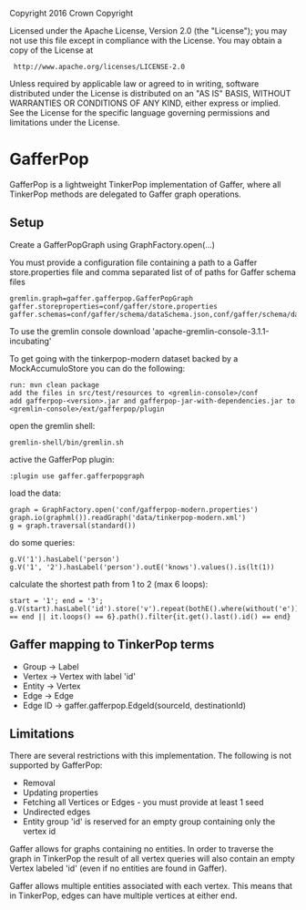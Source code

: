   Copyright 2016 Crown Copyright

  Licensed under the Apache License, Version 2.0 (the "License");
  you may not use this file except in compliance with the License.
  You may obtain a copy of the License at

     http://www.apache.org/licenses/LICENSE-2.0

  Unless required by applicable law or agreed to in writing, software
  distributed under the License is distributed on an "AS IS" BASIS,
  WITHOUT WARRANTIES OR CONDITIONS OF ANY KIND, either express or implied.
  See the License for the specific language governing permissions and
  limitations under the License.


GafferPop
======

GafferPop is a lightweight TinkerPop implementation of Gaffer, where all TinkerPop methods are delegated to Gaffer graph operations.


Setup
------------------
Create a GafferPopGraph using GraphFactory.open(...)

You must provide a configuration file containing a path to a Gaffer store.properties file and comma separated list of of paths for Gaffer schema files

    gremlin.graph=gaffer.gafferpop.GafferPopGraph
    gaffer.storeproperties=conf/gaffer/store.properties
    gaffer.schemas=conf/gaffer/schema/dataSchema.json,conf/gaffer/schema/dataTypes.json,conf/gaffer/schema/storeTypes.json

To use the gremlin console download 'apache-gremlin-console-3.1.1-incubating'

To get going with the tinkerpop-modern dataset backed by a MockAccumuloStore you can do the following:

    run: mvn clean package
    add the files in src/test/resources to <gremlin-console>/conf
    add gafferpop-<version>.jar and gafferpop-jar-with-dependencies.jar to <gremlin-console>/ext/gafferpop/plugin

open the gremlin shell:

    gremlin-shell/bin/gremlin.sh

active the GafferPop plugin:

    :plugin use gaffer.gafferpopgraph

load the data:

    graph = GraphFactory.open('conf/gafferpop-modern.properties')
    graph.io(graphml()).readGraph('data/tinkerpop-modern.xml')
    g = graph.traversal(standard())

do some queries:

    g.V('1').hasLabel('person')
    g.V('1', '2').hasLabel('person').outE('knows').values().is(lt(1))

calculate the shortest path from 1 to 2 (max 6 loops):

    start = '1'; end = '3'; g.V(start).hasLabel('id').store('v').repeat(bothE().where(without('e')).store('e').inV().hasLabel('id').where(without('v'))).until{it.get().id() == end || it.loops() == 6}.path().filter{it.get().last().id() == end}

Gaffer mapping to TinkerPop terms
------------------
 - Group -> Label
 - Vertex -> Vertex with label 'id'
 - Entity -> Vertex
 - Edge -> Edge
 - Edge ID -> gaffer.gafferpop.EdgeId(sourceId, destinationId)


Limitations
------------------

There are several restrictions with this implementation. The following is not supported by GafferPop:
 - Removal
 - Updating properties
 - Fetching all Vertices or Edges - you must provide at least 1 seed
 - Undirected edges
 - Entity group 'id' is reserved for an empty group containing only the vertex id

Gaffer allows for graphs containing no entities. In order to traverse the graph in TinkerPop
the result of all vertex queries will also contain an empty Vertex labeled 'id' (even if no entities are found in Gaffer).

Gaffer allows multiple entities associated with each vertex. This means that in TinkerPop, edges can have multiple vertices at either end.